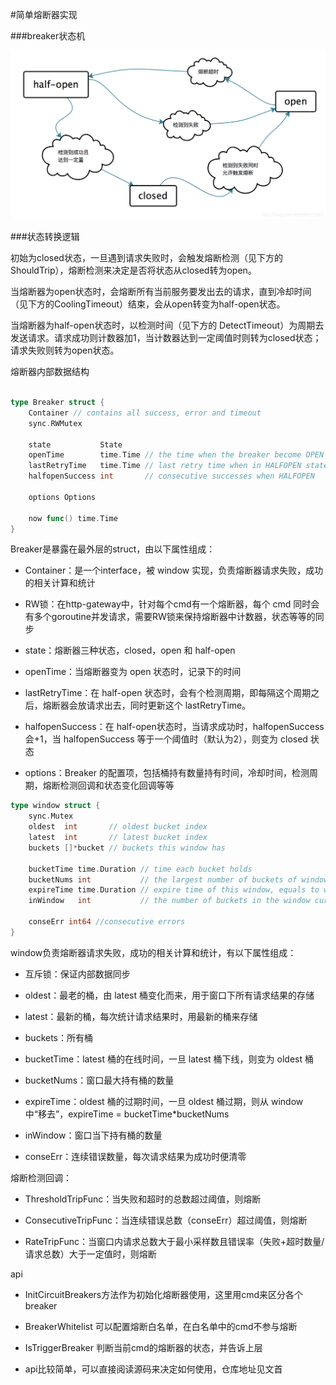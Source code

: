 #简单熔断器实现

###breaker状态机

![breaker1_img](../../doc-img/golang/breaker-1.png)

###状态转换逻辑

初始为closed状态，一旦遇到请求失败时，会触发熔断检测（见下方的 ShouldTrip），熔断检测来决定是否将状态从closed转为open。

当熔断器为open状态时，会熔断所有当前服务要发出去的请求，直到冷却时间（见下方的CoolingTimeout）结束，会从open转变为half-open状态。

当熔断器为half-open状态时，以检测时间（见下方的 DetectTimeout）为周期去发送请求。请求成功则计数器加1，当计数器达到一定阈值时则转为closed状态；请求失败则转为open状态。

熔断器内部数据结构

```go

type Breaker struct {
	Container // contains all success, error and timeout
	sync.RWMutex

	state           State
	openTime        time.Time // the time when the breaker become OPEN
	lastRetryTime   time.Time // last retry time when in HALFOPEN state
	halfopenSuccess int       // consecutive successes when HALFOPEN

	options Options

	now func() time.Time
}
```

Breaker是暴露在最外层的struct，由以下属性组成：

- Container：是一个interface，被 window 实现，负责熔断器请求失败，成功的相关计算和统计

- RW锁：在http-gateway中，针对每个cmd有一个熔断器，每个 cmd 同时会有多个goroutine并发请求，需要RW锁来保持熔断器中计数器，状态等等的同步

- state：熔断器三种状态，closed，open 和 half-open

- openTime：当熔断器变为 open 状态时，记录下的时间

- lastRetryTime：在 half-open 状态时，会有个检测周期，即每隔这个周期之后，熔断器会放请求出去，同时更新这个 lastRetryTime。

- halfopenSuccess：在 half-open状态时，当请求成功时，halfopenSuccess 会+1，当 halfopenSuccess 等于一个阈值时（默认为2），则变为 closed 状态

- options：Breaker 的配置项，包括桶持有数量持有时间，冷却时间，检测周期，熔断检测回调和状态变化回调等等

```go
type window struct {
	sync.Mutex
	oldest  int       // oldest bucket index
	latest  int       // latest bucket index
	buckets []*bucket // buckets this window has

	bucketTime time.Duration // time each bucket holds
	bucketNums int           // the largest number of buckets of window could have
	expireTime time.Duration // expire time of this window, equals to window size
	inWindow   int           // the number of buckets in the window currently

	conseErr int64 //consecutive errors
}
``` 

window负责熔断器请求失败，成功的相关计算和统计，有以下属性组成：

- 互斥锁：保证内部数据同步

- oldest：最老的桶，由 latest 桶变化而来，用于窗口下所有请求结果的存储

- latest：最新的桶，每次统计请求结果时，用最新的桶来存储

- buckets：所有桶

- bucketTime：latest 桶的在线时间，一旦 latest 桶下线，则变为 oldest 桶

- bucketNums：窗口最大持有桶的数量

- expireTime：oldest 桶的过期时间，一旦 oldest 桶过期，则从 window 中“移去”，expireTime = bucketTime*bucketNums

- inWindow：窗口当下持有桶的数量

- conseErr：连续错误数量，每次请求结果为成功时便清零

熔断检测回调：

- ThresholdTripFunc：当失败和超时的总数超过阈值，则熔断

- ConsecutiveTripFunc：当连续错误总数（conseErr）超过阈值，则熔断

- RateTripFunc：当窗口内请求总数大于最小采样数且错误率（失败+超时数量/请求总数）大于一定值时，则熔断

api

- InitCircuitBreakers方法作为初始化熔断器使用，这里用cmd来区分各个breaker

- BreakerWhitelist 可以配置熔断白名单，在白名单中的cmd不参与熔断

- IsTriggerBreaker 判断当前cmd的熔断器的状态，并告诉上层

- api比较简单，可以直接阅读源码来决定如何使用，仓库地址见文首
